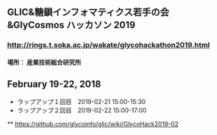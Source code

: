 
## GLIC&糖鎖インフォマティクス若手の会&GlyCosmos ハッカソン 2019

### http://rings.t.soka.ac.jp/wakate/glycohackathon2019.html

#### 場所： 産業技術総合研究所

## February 19-22, 2018
* ラップアップ１回目　2019-02-21 15:00-15:30
* ラップアップ２回目　2019-02-22 15:00-17:00

** https://github.com/glycoinfo/glic/wiki/GlycoHack2019-02
